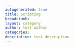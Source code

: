 ```yaml
---
autogenerated: true
title: Scripting
breadcrumb: 
layout: category
author: test author
categories: 
description: test description
---
```


